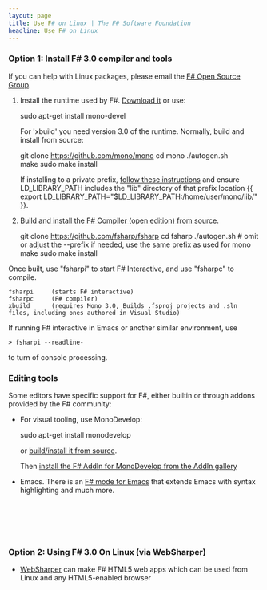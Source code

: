 ```yaml
---
layout: page
title: Use F# on Linux | The F# Software Foundation
headline: Use F# on Linux
---
```



### Option 1: Install F# 3.0 compiler and tools

If you can help with Linux packages, please email the [F# Open Source Group](http://fsharp.github.com).

1. Install the runtime used by F#. [Download it](http://www.go-mono.com/mono-downloads/download.html) or use:

    sudo apt-get install mono-devel

   For 'xbuild' you need version 3.0 of the runtime. Normally, build and install from source:
    
    git clone https://github.com/mono/mono
    cd mono
    ./autogen.sh   
    make
    sudo make install
   
   If installing to a private prefix, [follow these instructions](http://mono-project.com/Parallel_Mono_Environments) and ensure LD_LIBRARY_PATH includes the "lib" directory of that prefix location {{   export LD_LIBRARY_PATH="$LD_LIBRARY_PATH:/home/user/mono/lib/"  }}. 
   
2. [Build and install the F# Compiler (open edition) from source](http://github.com/fsharp/fsharp). 

    git clone https://github.com/fsharp/fsharp
    cd fsharp
    ./autogen.sh     # omit or adjust the --prefix if needed, use the same prefix as used for mono
    make
    sudo make install
    
  Once built, use "fsharpi" to start F# Interactive, and use "fsharpc" to compile. 

    fsharpi     (starts F# interactive)
    fsharpc     (F# compiler)
    xbuild      (requires Mono 3.0, Builds .fsproj projects and .sln files, including ones authored in Visual Studio)

  If running F# interactive in Emacs or another similar environment, use 

    > fsharpi --readline- 

  to turn of console processing.

### Editing tools

Some editors have specific support for F#, either builtin or through addons provided by the F# community: 

* For visual tooling, use MonoDevelop:

    sudo apt-get install monodevelop
  
  or [build/install it from source](http://github.com/mono/monodevelop).
  
  Then [install the F# AddIn for MonoDevelop from the AddIn gallery](http://fsharp.github.com/fsharpbinding) 

* Emacs. There is an [F# mode for Emacs](http://fsharp.github.com/fsharpbinding/) that extends Emacs with syntax highlighting and much more.

<br> </br>
<br> </br>

### Option 2: Using F# 3.0 On Linux (via WebSharper) 

* [WebSharper](http://www.websharper.com) can make F# HTML5 web apps which can be used from Linux and any HTML5-enabled browser

<br> </br>
<br> </br>



